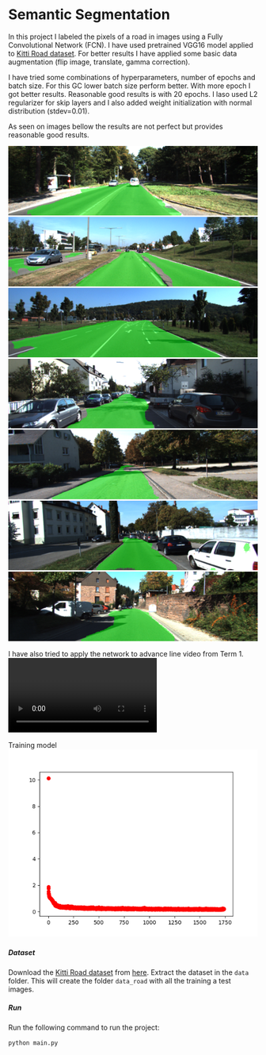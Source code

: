 # Semantic Segmentation
In this project I labeled the pixels of a road in images using a Fully Convolutional Network (FCN).
I have used pretrained VGG16 model applied to [Kitti Road dataset](http://www.cvlibs.net/datasets/kitti/eval_road.php).
For better results I have applied some basic data augmentation (flip image, translate, gamma correction).

I have tried some combinations of hyperparameters, number of epochs and batch size. For this GC lower batch size perform better.
With more epoch I got better results. Reasonable good results is with 20 epochs. I laso used L2 regularizer for skip layers and I also added 
weight initialization with normal distribution (stdev=0.01).

As seen on images bellow the results are not perfect but provides reasonable good results.

[image2]: images/umm_000016.png "Image"
[image3]: images/umm_000078.png "Image"
[image4]: images/uu_000021.png "Image"
[image5]: images/uu_000044.png "Image"
[image6]: images/uu_000073.png "Image"
[image7]: images/uu_000090.png "Image"
![Road](images/um_000007.png)
![alt text][image2]
![alt text][image3]
![alt text][image4]
![alt text][image5]
![alt text][image6]
![alt text][image7]

I have also tried to apply the network to advance line video from Term 1.
![Video](images/video.mp4)

Training model
![Road](images/training.png)

##### Dataset
Download the [Kitti Road dataset](http://www.cvlibs.net/datasets/kitti/eval_road.php) from [here](http://www.cvlibs.net/download.php?file=data_road.zip).  Extract the dataset in the `data` folder.  This will create the folder `data_road` with all the training a test images.

##### Run
Run the following command to run the project:
```
python main.py
```
